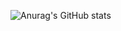 ![Anurag's GitHub stats](https://github-readme-stats.vercel.app/api?username=sjy9428&show_icons=true&theme=radical)
